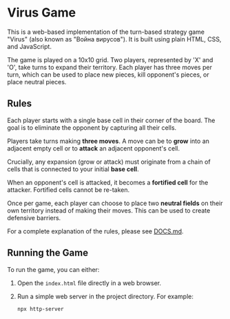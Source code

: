 # Virus Game

This is a web-based implementation of the turn-based strategy game "Virus" (also known as "Война вирусов"). It is built using plain HTML, CSS, and JavaScript.

The game is played on a 10x10 grid. Two players, represented by 'X' and 'O', take turns to expand their territory. Each player has three moves per turn, which can be used to place new pieces, kill opponent's pieces, or place neutral pieces.

## Rules

Each player starts with a single base cell in their corner of the board. The goal is to eliminate the opponent by capturing all their cells.

Players take turns making **three moves**. A move can be to **grow** into an adjacent empty cell or to **attack** an adjacent opponent's cell. 

Crucially, any expansion (grow or attack) must originate from a chain of cells that is connected to your initial **base cell**.

When an opponent's cell is attacked, it becomes a **fortified cell** for the attacker. Fortified cells cannot be re-taken.

Once per game, each player can choose to place two **neutral fields** on their own territory instead of making their moves. This can be used to create defensive barriers.

For a complete explanation of the rules, please see [DOCS.md](DOCS.md).

## Running the Game

To run the game, you can either:

1.  Open the `index.html` file directly in a web browser.
2.  Run a simple web server in the project directory. For example:

    ```bash
    npx http-server
    ```
